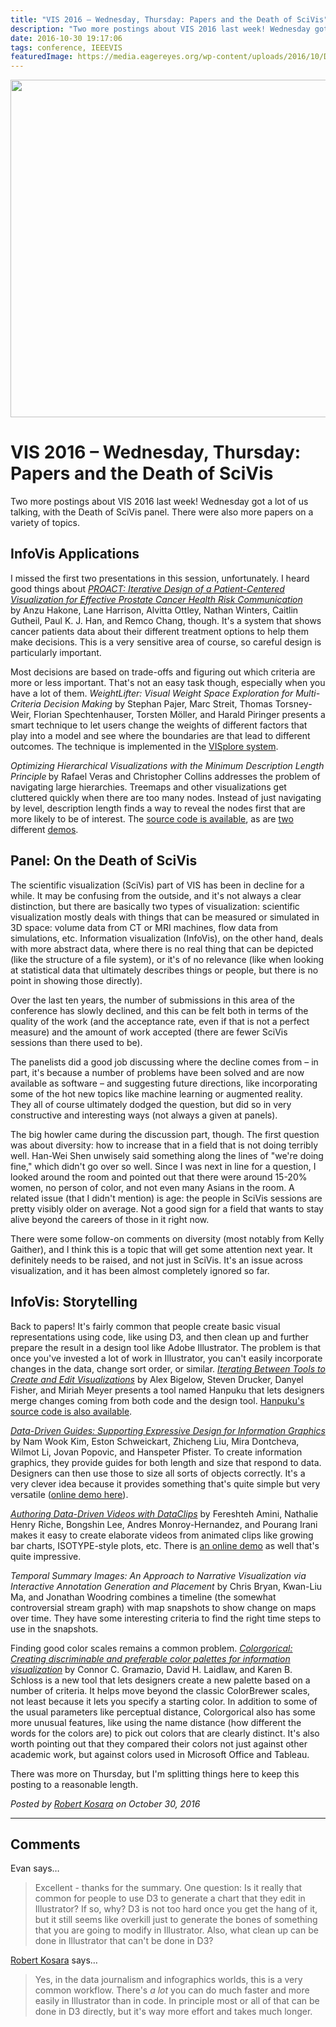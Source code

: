 ```yaml
---
title: "VIS 2016 – Wednesday, Thursday: Papers and the Death of SciVis"
description: "Two more postings about VIS 2016 last week! Wednesday got a lot of us talking, with the Death of SciVis panel. There were also more papers on a variety of topics."
date: 2016-10-30 19:17:06
tags: conference, IEEEVIS
featuredImage: https://media.eagereyes.org/wp-content/uploads/2016/10/DSCF4473.jpg
---
```


<p align="center"><img src="https://media.eagereyes.org/wp-content/uploads/2016/10/DSCF4473.jpg" width="720" height="540" /></p>

# VIS 2016 – Wednesday, Thursday: Papers and the Death of SciVis

Two more postings about VIS 2016 last week! Wednesday got a lot of us talking, with the Death of SciVis panel. There were also more papers on a variety of topics.

## InfoVis Applications

I missed the first two presentations in this session, unfortunately. I heard good things about <a href="http://web.cs.wpi.edu/~ltharrison/files/hakone2016proact.pdf"><em>PROACT: Iterative Design of a Patient-Centered Visualization for Effective Prostate Cancer Health Risk Communication</em></a> by Anzu Hakone, Lane Harrison, Alvitta Ottley, Nathan Winters, Caitlin Gutheil, Paul K. J. Han, and Remco Chang, though. It's a system that shows cancer patients data about their different treatment options to help them make decisions. This is a very sensitive area of course, so careful design is particularly important.

Most decisions are based on trade-offs and figuring out which criteria are more or less important. That's not an easy task though, especially when you have a lot of them. <i>WeightLifter: Visual Weight Space Exploration for Multi-Criteria Decision Making</i> by Stephan Pajer, Marc Streit, Thomas Torsney-Weir, Florian Spechtenhauser, Torsten Möller, and Harald Piringer presents a smart technique to let users change the weights of different factors that play into a model and see where the boundaries are that lead to different outcomes. The technique is implemented in the <a href="http://www.vrvis.at/research/projects/visplore/">VISplore system</a>.

<i></i><i>Optimizing Hierarchical Visualizations with the Minimum Description Length Principle</i><b> </b>by Rafael Veras and Christopher Collins addresses the problem of navigating large hierarchies. Treemaps and other visualizations get cluttered quickly when there are too many nodes. Instead of just navigating by level, description length finds a way to reveal the nodes first that are more likely to be of interest. The <a href="http://github.com/rafaveguim/treecut.js">source code is available</a>, as are <a href="http://vialab.ca/mesh/">two</a> different <a href="http://vialab.ca/dmoz/">demos</a>.

## Panel: On the Death of SciVis

The scientific visualization (SciVis) part of VIS has been in decline for a while. It may be confusing from the outside, and it's not always a clear distinction, but there are basically two types of visualization: scientific visualization mostly deals with things that can be measured or simulated in 3D space: volume data from CT or MRI machines, flow data from simulations, etc. Information visualization (InfoVis), on the other hand, deals with more abstract data, where there is no real thing that can be depicted (like the structure of a file system), or it's of no relevance (like when looking at statistical data that ultimately describes things or people, but there is no point in showing those directly).

Over the last ten years, the number of submissions in this area of the conference has slowly declined, and this can be felt both in terms of the quality of the work (and the acceptance rate, even if that is not a perfect measure) and the amount of work accepted (there are fewer SciVis sessions than there used to be).

The panelists did a good job discussing where the decline comes from – in part, it's because a number of problems have been solved and are now available as software – and suggesting future directions, like incorporating some of the hot new topics like machine learning or augmented reality. They all of course ultimately dodged the question, but did so in very constructive and interesting ways (not always a given at panels).

The big howler came during the discussion part, though. The first question was about diversity: how to increase that in a field that is not doing terribly well. Han-Wei Shen unwisely said something along the lines of "we're doing fine," which didn't go over so well. Since I was next in line for a question, I looked around the room and pointed out that there were around 15-20% women, no person of color, and not even many Asians in the room. A related issue (that I didn't mention) is age: the people in SciVis sessions are pretty visibly older on average. Not a good sign for a field that wants to stay alive beyond the careers of those in it right now.

There were some follow-on comments on diversity (most notably from Kelly Gaither), and I think this is a topic that will get some attention next year. It definitely needs to be raised, and not just in SciVis. It's an issue across visualization, and it has been almost completely ignored so far.

## <b>InfoVis: Storytelling</b>

Back to papers! It's fairly common that people create basic visual representations using code, like using D3, and then clean up and further prepare the result in a design tool like Adobe Illustrator. The problem is that once you've invested a lot of work in Illustrator, you can't easily incorporate changes in the data, change sort order, or similar. <a href="https://www.cs.utah.edu/~miriah/publications/hanpuku.pdf"><i>Iterating Between Tools to Create and Edit Visualizations</i></a> by Alex Bigelow, Steven Drucker, Danyel Fisher, and Miriah Meyer presents a tool named Hanpuku that lets designers merge changes coming from both code and the design tool. <a href="https://github.com/alex-r-bigelow/hanpuku">Hanpuku's source code is also available</a>.

<a href="http://namwkim.org/ddg"><i>Data-Driven Guides: Supporting Expressive Design for Information Graphics</i></a> by Nam Wook Kim, Eston Schweickart, Zhicheng Liu, Mira Dontcheva, Wilmot Li, Jovan Popovic, and Hanspeter Pfister. To create information graphics, they provide guides for both length and size that respond to data. Designers can then use those to size all sorts of objects correctly. It's a very clever idea because it provides something that's quite simple but very versatile (<a href="http://hyecoo.namwkim.org">online demo here</a>).

<a href="http://hci.cs.umanitoba.ca/projects-and-research/details/dataclips"><i>Authoring Data-Driven Videos with DataClips</i></a> by Fereshteh Amini, Nathalie Henry Riche, Bongshin Lee, Andres Monroy-Hernandez, and Pourang Irani makes it easy to create elaborate videos from animated clips like growing bar charts, ISOTYPE-style plots, etc. There is <a href="http://dataclips.azurewebsites.net">an online demo</a> as well that's quite impressive.

<i>Temporal Summary Images: An Approach to Narrative Visualization via Interactive Annotation Generation and Placement</i> by Chris Bryan, Kwan-Liu Ma, and Jonathan Woodring combines a timeline (the somewhat controversial stream graph) with map snapshots to show change on maps over time. They have some interesting criteria to find the right time steps to use in the snapshots.

Finding good color scales remains a common problem.<em> <a href="http://vrl.cs.brown.edu/color">Colorgorical: Creating discriminable and preferable color palettes for information visualization</a></em> by Connor C. Gramazio, David H. Laidlaw, and Karen B. Schloss is a new tool that lets designers create a new palette based on a number of criteria. It helps move beyond the classic ColorBrewer scales, not least because it lets you specify a starting color. In addition to some of the usual parameters like perceptual distance, Colorgorical also has some more unusual features, like using the name distance (how different the words for the colors are) to pick out colors that are clearly distinct. It's also worth pointing out that they compared their colors not just against other academic work, but against colors used in Microsoft Office and Tableau.

There was more on Thursday, but I'm splitting things here to keep this posting to a reasonable length.


_Posted by <a href="/about">Robert Kosara</a> on October 30, 2016_


<aside class="comments">

---
## Comments

Evan says…
>	Excellent - thanks for the summary. 
>	One question: Is it really that common for people to use D3 to generate a chart that they edit in Illustrator? If so, why? D3 is not too hard once you get the hang of it, but it still seems like overkill just to generate the bones of something that you are going to modify in Illustrator. Also, what clean up can be done in Illustrator that can't be done in D3?

<a href="/about" rel="nofollow noopener" target="_blank">Robert Kosara</a> says…
>	Yes, in the data journalism and infographics worlds, this is a very common workflow. There's <em>a lot</em> you can do much faster and more easily in Illustrator than in code. In principle most or all of that can be done in D3 directly, but it's way more effort and takes much longer.

</aside>

